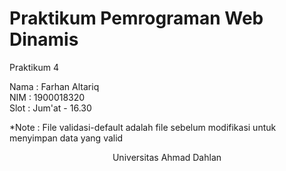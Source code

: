 # Praktikum Pemrograman Web Dinamis
Praktikum 4
  
Nama  : Farhan Altariq  
NIM   : 1900018320  
Slot  : Jum'at - 16.30
  
  
*Note : File validasi-default adalah file sebelum modifikasi untuk menyimpan data yang valid
<center>Universitas Ahmad Dahlan</center>
